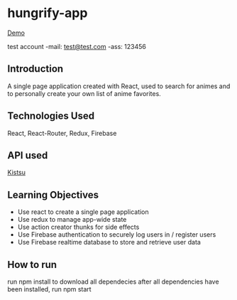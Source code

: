 # hungrify-app

[Demo](https://myanimefaves.netlify.app/welcome)

test account
-mail: test@test.com
-ass: 123456

## Introduction

A single page application created with React, used to search for animes and to personally create your own list of anime favorites.

## Technologies Used

React, React-Router, Redux, Firebase

## API used

[Kistsu](https://kitsu.docs.apiary.io/#introduction/json:api)

## Learning Objectives

- Use react to create a single page application
- Use redux to manage app-wide state
- Use action creator thunks for side effects
- Use Firebase authentication to securely log users in / register users
- Use Firebase realtime database to store and retrieve user data

## How to run

run npm install to download all dependecies
after all dependencies have been installed, run npm start
